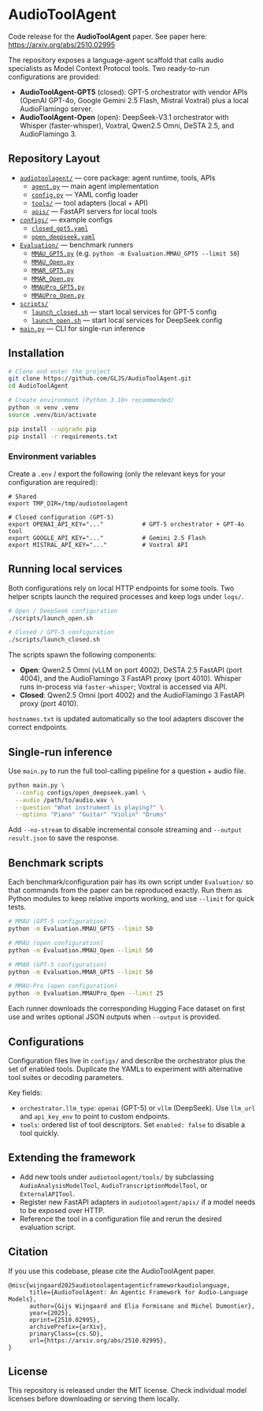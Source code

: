 # AudioToolAgent

Code release for the **AudioToolAgent** paper. See paper here: https://arxiv.org/abs/2510.02995

The repository exposes a language-agent scaffold that calls audio specialists as Model Context Protocol tools. Two ready-to-run configurations are provided:

- **AudioToolAgent-GPT5** (closed): GPT-5 orchestrator with vendor APIs (OpenAI GPT-4o, Google Gemini 2.5 Flash, Mistral Voxtral) plus a local AudioFlamingo server.
- **AudioToolAgent-Open** (open): DeepSeek-V3.1 orchestrator with Whisper (faster-whisper), Voxtral, Qwen2.5 Omni, DeSTA 2.5, and AudioFlamingo 3.


## Repository Layout

- [`audiotoolagent/`](audiotoolagent/) — core package: agent runtime, tools, APIs  
  - [`agent.py`](audiotoolagent/agent.py) — main agent implementation  
  - [`config.py`](audiotoolagent/config.py) — YAML config loader  
  - [`tools/`](audiotoolagent/tools/) — tool adapters (local + API)  
  - [`apis/`](audiotoolagent/apis/) — FastAPI servers for local tools  
- [`configs/`](configs/) — example configs  
  - [`closed_gpt5.yaml`](configs/closed_gpt5.yaml)  
  - [`open_deepseek.yaml`](configs/open_deepseek.yaml)  
- [`Evaluation/`](Evaluation/) — benchmark runners  
  - [`MMAU_GPT5.py`](Evaluation/MMAU_GPT5.py) (e.g. `python -m Evaluation.MMAU_GPT5 --limit 50`)  
  - [`MMAU_Open.py`](Evaluation/MMAU_Open.py)  
  - [`MMAR_GPT5.py`](Evaluation/MMAR_GPT5.py)  
  - [`MMAR_Open.py`](Evaluation/MMAR_Open.py)  
  - [`MMAUPro_GPT5.py`](Evaluation/MMAUPro_GPT5.py)  
  - [`MMAUPro_Open.py`](Evaluation/MMAUPro_Open.py)  
- [`scripts/`](scripts/)  
  - [`launch_closed.sh`](scripts/launch_closed.sh) — start local services for GPT-5 config  
  - [`launch_open.sh`](scripts/launch_open.sh) — start local services for DeepSeek config  
- [`main.py`](main.py) — CLI for single-run inference

## Installation

```bash
# Clone and enter the project
git clone https://github.com/GLJS/AudioToolAgent.git
cd AudioToolAgent

# Create environment (Python 3.10+ recommended)
python -m venv .venv
source .venv/bin/activate

pip install --upgrade pip
pip install -r requirements.txt
```

### Environment variables

Create a `.env` / export the following (only the relevant keys for your configuration are required):

```
# Shared
export TMP_DIR=/tmp/audiotoolagent

# Closed configuration (GPT-5)
export OPENAI_API_KEY="..."           # GPT-5 orchestrator + GPT-4o tool
export GOOGLE_API_KEY="..."           # Gemini 2.5 Flash
export MISTRAL_API_KEY="..."          # Voxtral API

```

## Running local services

Both configurations rely on local HTTP endpoints for some tools. Two helper scripts launch the required processes and keep logs under `logs/`.

```bash
# Open / DeepSeek configuration
./scripts/launch_open.sh

# Closed / GPT-5 configuration
./scripts/launch_closed.sh
```

The scripts spawn the following components:

- **Open**: Qwen2.5 Omni (vLLM on port 4002), DeSTA 2.5 FastAPI (port 4004), and the AudioFlamingo 3 FastAPI proxy (port 4010). Whisper runs in-process via `faster-whisper`; Voxtral is accessed via API.
- **Closed**: Qwen2.5 Omni (port 4002) and the AudioFlamingo 3 FastAPI proxy (port 4010).

`hostnames.txt` is updated automatically so the tool adapters discover the correct endpoints.

## Single-run inference

Use `main.py` to run the full tool-calling pipeline for a question + audio file.

```bash
python main.py \
  --config configs/open_deepseek.yaml \
  --audio /path/to/audio.wav \
  --question "What instrument is playing?" \
  --options "Piano" "Guitar" "Violin" "Drums"
```

Add `--no-stream` to disable incremental console streaming and `--output result.json` to save the response.

## Benchmark scripts

Each benchmark/configuration pair has its own script under `Evaluation/` so that commands from the paper can be reproduced exactly. Run them as Python modules to keep relative imports working, and use `--limit` for quick tests.

```bash
# MMAU (GPT-5 configuration)
python -m Evaluation.MMAU_GPT5 --limit 50

# MMAU (open configuration)
python -m Evaluation.MMAU_Open --limit 50

# MMAR (GPT-5 configuration)
python -m Evaluation.MMAR_GPT5 --limit 50

# MMAU-Pro (open configuration)
python -m Evaluation.MMAUPro_Open --limit 25
```

Each runner downloads the corresponding Hugging Face dataset on first use and writes optional JSON outputs when `--output` is provided.

## Configurations

Configuration files live in `configs/` and describe the orchestrator plus the set of enabled tools. Duplicate the YAMLs to experiment with alternative tool suites or decoding parameters.

Key fields:

- `orchestrator.llm_type`: `openai` (GPT-5) or `vllm` (DeepSeek). Use `llm_url` and `api_key_env` to point to custom endpoints.
- `tools`: ordered list of tool descriptors. Set `enabled: false` to disable a tool quickly.

## Extending the framework

- Add new tools under `audiotoolagent/tools/` by subclassing `AudioAnalysisModelTool`, `AudioTranscriptionModelTool`, or `ExternalAPITool`.
- Register new FastAPI adapters in `audiotoolagent/apis/` if a model needs to be exposed over HTTP.
- Reference the tool in a configuration file and rerun the desired evaluation script.

## Citation

If you use this codebase, please cite the AudioToolAgent paper.

```
@misc{wijngaard2025audiotoolagentagenticframeworkaudiolanguage,
      title={AudioToolAgent: An Agentic Framework for Audio-Language Models}, 
      author={Gijs Wijngaard and Elia Formisano and Michel Dumontier},
      year={2025},
      eprint={2510.02995},
      archivePrefix={arXiv},
      primaryClass={cs.SD},
      url={https://arxiv.org/abs/2510.02995}, 
}
```

## License

This repository is released under the MIT license. Check individual model licenses before downloading or serving them locally.
